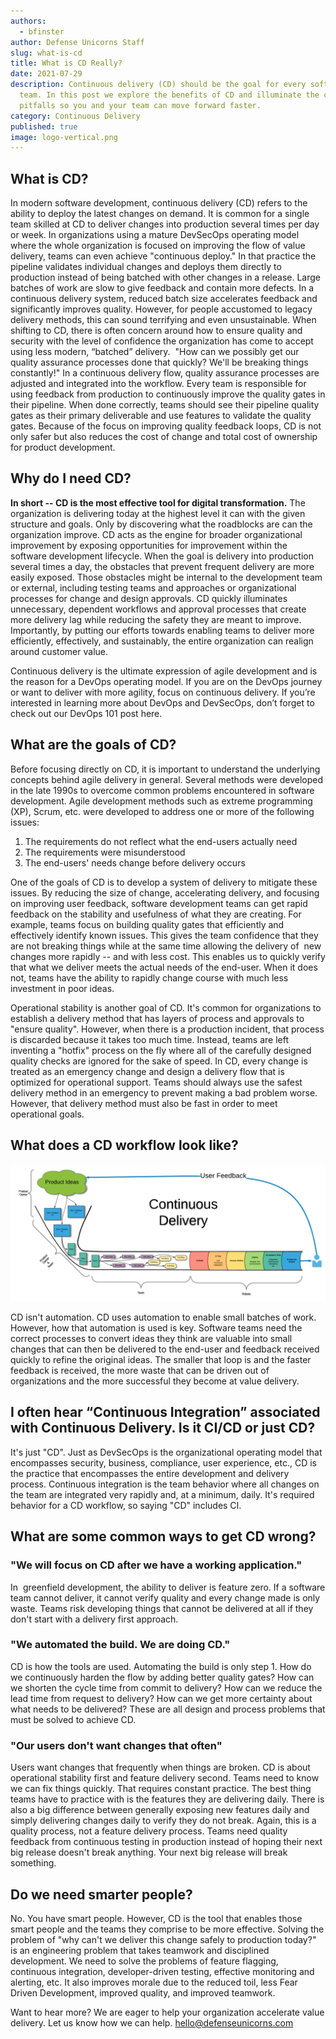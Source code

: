 ```yaml
---
authors:
  - bfinster
author: Defense Unicorns Staff
slug: what-is-cd
title: What is CD Really?
date: 2021-07-29
description: Continuous delivery (CD) should be the goal for every software
  team. In this post we explore the benefits of CD and illuminate the common
  pitfalls so you and your team can move forward faster.
category: Continuous Delivery
published: true
image: logo-vertical.png
---
```


## What is CD?

In modern software development, continuous delivery (CD) refers to the ability to deploy the latest changes on demand. It is common for a single team skilled at CD to deliver changes into production several times per day or week. In organizations using a mature DevSecOps operating model where the whole organization is focused on improving the flow of value delivery, teams can even achieve "continuous deploy." In that practice the pipeline validates individual changes and deploys them directly to production instead of being batched with other changes in a release. Large batches of work are slow to give feedback and contain more defects. In a continuous delivery system, reduced batch size accelerates feedback and significantly improves quality. However, for people accustomed to legacy delivery methods, this can sound terrifying and even unsustainable. When shifting to CD, there is often concern around how to ensure quality and security with the level of confidence the organization has come to accept using less modern, “batched” delivery.  "How can we possibly get our quality assurance processes done that quickly? We'll be breaking things constantly!" In a continuous delivery flow, quality assurance processes are adjusted and integrated into the workflow. Every team is responsible for using feedback from production to continuously improve the quality gates in their pipeline. When done correctly, teams should see their pipeline quality gates as their primary deliverable and use features to validate the quality gates. Because of the focus on improving quality feedback loops, CD is not only safer but also reduces the cost of change and total cost of ownership for product development.

## Why do I need CD?

**In short -- CD is the most effective tool for digital transformation.** The organization is delivering today at the highest level it can with the given structure and goals. Only by discovering what the roadblocks are can the organization improve. CD acts as the engine for broader organizational improvement by exposing opportunities for improvement within the software development lifecycle. When the goal is delivery into production several times a day, the obstacles that prevent frequent delivery are more easily exposed. Those obstacles might be internal to the development team or external, including testing teams and approaches or organizational processes for change and design approvals. CD quickly illuminates unnecessary, dependent workflows and approval processes that create more delivery lag while reducing the safety they are meant to improve.  Importantly, by putting our efforts towards enabling teams to deliver more efficiently, effectively, and sustainably, the entire organization can realign around customer value.

Continuous delivery is the ultimate expression of agile development and is the reason for a DevOps operating model. If you are on the DevOps journey or want to deliver with more agility, focus on continuous delivery. If you’re interested in learning more about DevOps and DevSecOps, don’t forget to check out our DevOps 101 post here.

## What are the goals of CD?

Before focusing directly on CD, it is important to understand the underlying concepts behind agile delivery in general. Several methods were developed in the late 1990s to overcome common problems encountered in software development. Agile development methods such as extreme programming (XP), Scrum, etc. were developed to address one or more of the following issues:

1. The requirements do not reflect what the end-users actually need
2. The requirements were misunderstood
3. The end-users' needs change before delivery occurs

One of the goals of CD is to develop a system of delivery to mitigate these issues. By reducing the size of change, accelerating delivery, and focusing on improving user feedback, software development teams can get rapid feedback on the stability and usefulness of what they are creating. For example, teams focus on building quality gates that efficiently and effectively identify known issues. This gives the team confidence that they are not breaking things while at the same time allowing the delivery of  new changes more rapidly -- and with less cost. This enables us to quickly verify that what we deliver meets the actual needs of the end-user. When it does not, teams have the ability to rapidly change course with much less investment in poor ideas.

Operational stability is another goal of CD. It's common for organizations to establish a delivery method that has layers of process and approvals to "ensure quality". However, when there is a production incident, that process is discarded because it takes too much time. Instead, teams are left inventing a "hotfix" process on the fly where all of the carefully designed quality checks are ignored for the sake of speed. In CD, every change is treated as an emergency change and design a delivery flow that is optimized for operational support. Teams should always use the safest delivery method in an emergency to prevent making a bad problem worse. However, that delivery method must also be fast in order to meet operational goals.

## What does a CD workflow look like?

![CD workflow](./CD_Pipeline_Full_transparent.png)

CD isn't automation. CD uses automation to enable small batches of work. However, how that automation is used is key. Software teams need the correct processes to convert ideas they think are valuable into small changes that can then be delivered to the end-user and feedback received quickly to refine the original ideas. The smaller that loop is and the faster feedback is received, the more waste that can be driven out of organizations and the more successful they become at value delivery.

## I often hear “Continuous Integration” associated with Continuous Delivery. Is it CI/CD or just CD?

It's just "CD". Just as DevSecOps is the organizational operating model that encompasses security, business, compliance, user experience, etc., CD is the practice that encompasses the entire development and delivery process. Continuous integration is the team behavior where all changes on the team are integrated very rapidly and, at a minimum, daily. It's required behavior for a CD workflow, so saying "CD" includes CI.

## What are some common ways to get CD wrong?

### "We will focus on CD after we have a working application." 

In  greenfield development, the ability to deliver is feature zero. If a software team cannot deliver, it cannot verify quality and every change made is only waste. Teams risk developing things that cannot be delivered at all if they don't start with a delivery first approach.

### "We automated the build. We are doing CD." 

CD is how the tools are used. Automating the build is only step 1. How do we continuously harden the flow by adding better quality gates? How can we shorten the cycle time from commit to delivery? How can we reduce the lead time from request to delivery? How can we get more certainty about what needs to be delivered? These are all design and process problems that must be solved to achieve CD.

### "Our users don't want changes that often" 

Users want changes that frequently when things are broken. CD is about operational stability first and feature delivery second. Teams need to know we can fix things quickly. That requires constant practice. The best thing teams have to practice with is the features they are delivering daily. There is also a big difference between generally exposing new features daily and simply delivering changes daily to verify they do not break. Again, this is a quality process, not a feature delivery process. Teams need quality feedback from continuous testing in production instead of hoping their next big release doesn't break anything. Your next big release will break something.

## Do we need smarter people?

No. You have smart people. However, CD is the tool that enables those smart people and the teams they comprise to be more effective. Solving the problem of "why can't we deliver this change safely to production today?" is an engineering problem that takes teamwork and disciplined development. We need to solve the problems of feature flagging, continuous integration, developer-driven testing, effective monitoring and alerting, etc. It also improves morale due to the reduced toil, less Fear Driven Development, improved quality, and improved teamwork.

Want to hear more? We are eager to help your organization accelerate value delivery. Let us know how we can help. [hello@defenseunicorns.com](mailto:hello@defenseunicorns.com)
